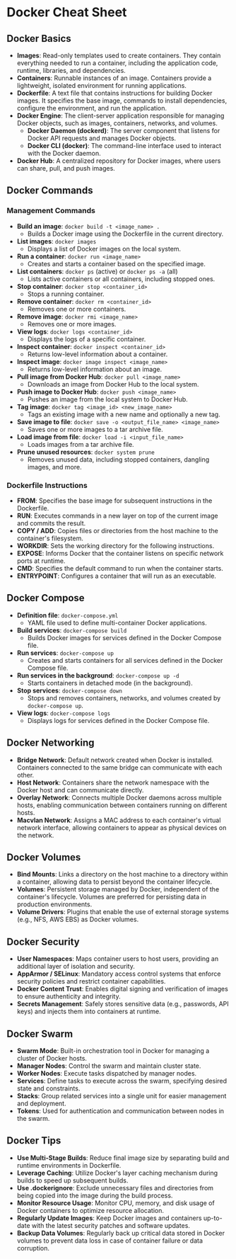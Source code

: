 # Docker Cheat Sheet

## Docker Basics

- **Images**: Read-only templates used to create containers. They contain everything needed to run a container, including the application code, runtime, libraries, and dependencies.
- **Containers**: Runnable instances of an image. Containers provide a lightweight, isolated environment for running applications.
- **Dockerfile**: A text file that contains instructions for building Docker images. It specifies the base image, commands to install dependencies, configure the environment, and run the application.
- **Docker Engine**: The client-server application responsible for managing Docker objects, such as images, containers, networks, and volumes.
  - **Docker Daemon (dockerd)**: The server component that listens for Docker API requests and manages Docker objects.
  - **Docker CLI (docker)**: The command-line interface used to interact with the Docker daemon.
- **Docker Hub**: A centralized repository for Docker images, where users can share, pull, and push images.

## Docker Commands

### Management Commands

- **Build an image**: `docker build -t <image_name> .`
  - Builds a Docker image using the Dockerfile in the current directory.
- **List images**: `docker images`
  - Displays a list of Docker images on the local system.
- **Run a container**: `docker run <image_name>`
  - Creates and starts a container based on the specified image.
- **List containers**: `docker ps` (active) or `docker ps -a` (all)
  - Lists active containers or all containers, including stopped ones.
- **Stop container**: `docker stop <container_id>`
  - Stops a running container.
- **Remove container**: `docker rm <container_id>`
  - Removes one or more containers.
- **Remove image**: `docker rmi <image_name>`
  - Removes one or more images.
- **View logs**: `docker logs <container_id>`
  - Displays the logs of a specific container.
- **Inspect container**: `docker inspect <container_id>`
  - Returns low-level information about a container.
- **Inspect image**: `docker image inspect <image_name>`
  - Returns low-level information about an image.
- **Pull image from Docker Hub**: `docker pull <image_name>`
  - Downloads an image from Docker Hub to the local system.
- **Push image to Docker Hub**: `docker push <image_name>`
  - Pushes an image from the local system to Docker Hub.
- **Tag image**: `docker tag <image_id> <new_image_name>`
  - Tags an existing image with a new name and optionally a new tag.
- **Save image to file**: `docker save -o <output_file_name> <image_name>`
  - Saves one or more images to a tar archive file.
- **Load image from file**: `docker load -i <input_file_name>`
  - Loads images from a tar archive file.
- **Prune unused resources**: `docker system prune`
  - Removes unused data, including stopped containers, dangling images, and more.

### Dockerfile Instructions

- **FROM**: Specifies the base image for subsequent instructions in the Dockerfile.
- **RUN**: Executes commands in a new layer on top of the current image and commits the result.
- **COPY / ADD**: Copies files or directories from the host machine to the container's filesystem.
- **WORKDIR**: Sets the working directory for the following instructions.
- **EXPOSE**: Informs Docker that the container listens on specific network ports at runtime.
- **CMD**: Specifies the default command to run when the container starts.
- **ENTRYPOINT**: Configures a container that will run as an executable.

## Docker Compose

- **Definition file**: `docker-compose.yml`
  - YAML file used to define multi-container Docker applications.
- **Build services**: `docker-compose build`
  - Builds Docker images for services defined in the Docker Compose file.
- **Run services**: `docker-compose up`
  - Creates and starts containers for all services defined in the Docker Compose file.
- **Run services in the background**: `docker-compose up -d`
  - Starts containers in detached mode (in the background).
- **Stop services**: `docker-compose down`
  - Stops and removes containers, networks, and volumes created by `docker-compose up`.
- **View logs**: `docker-compose logs`
  - Displays logs for services defined in the Docker Compose file.

## Docker Networking

- **Bridge Network**: Default network created when Docker is installed. Containers connected to the same bridge can communicate with each other.
- **Host Network**: Containers share the network namespace with the Docker host and can communicate directly.
- **Overlay Network**: Connects multiple Docker daemons across multiple hosts, enabling communication between containers running on different hosts.
- **Macvlan Network**: Assigns a MAC address to each container's virtual network interface, allowing containers to appear as physical devices on the network.

## Docker Volumes

- **Bind Mounts**: Links a directory on the host machine to a directory within a container, allowing data to persist beyond the container lifecycle.
- **Volumes**: Persistent storage managed by Docker, independent of the container's lifecycle. Volumes are preferred for persisting data in production environments.
- **Volume Drivers**: Plugins that enable the use of external storage systems (e.g., NFS, AWS EBS) as Docker volumes.

## Docker Security

- **User Namespaces**: Maps container users to host users, providing an additional layer of isolation and security.
- **AppArmor / SELinux**: Mandatory access control systems that enforce security policies and restrict container capabilities.
- **Docker Content Trust**: Enables digital signing and verification of images to ensure authenticity and integrity.
- **Secrets Management**: Safely stores sensitive data (e.g., passwords, API keys) and injects them into containers at runtime.

## Docker Swarm

- **Swarm Mode**: Built-in orchestration tool in Docker for managing a cluster of Docker hosts.
- **Manager Nodes**: Control the swarm and maintain cluster state.
- **Worker Nodes**: Execute tasks dispatched by manager nodes.
- **Services**: Define tasks to execute across the swarm, specifying desired state and constraints.
- **Stacks**: Group related services into a single unit for easier management and deployment.
- **Tokens**: Used for authentication and communication between nodes in the swarm.

## Docker Tips

- **Use Multi-Stage Builds**: Reduce final image size by separating build and runtime environments in Dockerfile.
- **Leverage Caching**: Utilize Docker's layer caching mechanism during builds to speed up subsequent builds.
- **Use .dockerignore**: Exclude unnecessary files and directories from being copied into the image during the build process.
- **Monitor Resource Usage**: Monitor CPU, memory, and disk usage of Docker containers to optimize resource allocation.
- **Regularly Update Images**: Keep Docker images and containers up-to-date with the latest security patches and software updates.
- **Backup Data Volumes**: Regularly back up critical data stored in Docker volumes to prevent data loss in case of container failure or data corruption.
